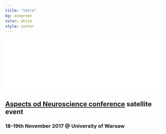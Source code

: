 ```yaml
---
title: "intro"
bg: aongreen
color: white
style: center
---
```


![codeweek](img/aon-logo.png)

## [Aspects od Neuroscience conference](http://neuroaspects.org/) satellite  event

### 18-19th November 2017 @  University of Warsaw

